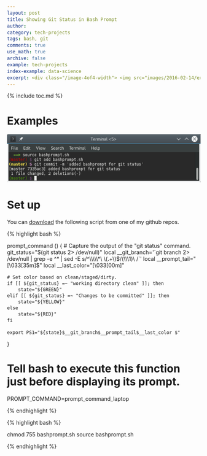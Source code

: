 ```yaml
---
layout: post
title: Showing Git Status in Bash Prompt
author:
category: tech-projects
tags: bash, git
comments: true
use_math: true
archive: false
example: tech-projects 
index-example: data-science 
excerpt: <div class="/image-4of4-width"> <img src="images/2016-02-14/example_prompt.png/></div> Show the status and branch of your git repo by the color of bash prompt.
---
```


{% include toc.md %}

# Examples

<div class="image-4of4-width">
  <img src="/images/2016-02-14/example_prompt.png"/>
</div>

# Set up

You can
[download](https://raw.githubusercontent.com/ezbc/dot_files/7335ac33804cd989eadac6041b325d21e3e6bce2/bashprompt.sh)
the following script from one of my github repos.

{% highlight bash %}

  prompt_command () {
    # Capture the output of the "git status" command.
    git_status="$(git status 2> /dev/null)"
    local __git_branch='`git branch 2> /dev/null | grep -e ^* | sed -E  s/^\\\\\*\ \(.+\)$/\(\\\\\1\)\ /`'
    local __prompt_tail="\[\033[35m\]$"
    local __last_color="\[\033[00m\]"

    # Set color based on clean/staged/dirty.
    if [[ ${git_status} =~ "working directory clean" ]]; then
        state="${GREEN}"
    elif [[ ${git_status} =~ "Changes to be committed" ]]; then
        state="${YELLOW}"
    else
        state="${RED}"
    fi

    export PS1="${state}$__git_branch$__prompt_tail$__last_color $"
  }

  # Tell bash to execute this function just before displaying its prompt.
  PROMPT_COMMAND=prompt_command_laptop

{% endhighlight %}



{% highlight bash %}

chmod 755 bashprompt.sh
source bashprompt.sh

{% endhighlight %}












